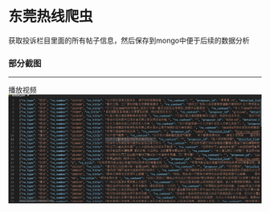 # 东莞热线爬虫

获取投诉栏目里面的所有帖子信息，然后保存到mongo中便于后续的数据分析 

### 部分截图
----------------
播放视频
![Image text](https://github.com/qiyuebuku/img-folder/blob/master/DongGuan/%E6%89%B9%E6%B3%A8%202019-05-17%20155927.png)